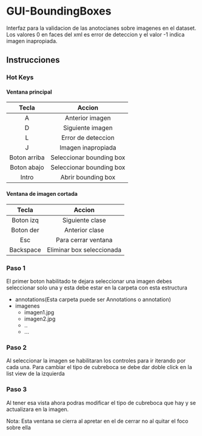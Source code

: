 # GUI-BoundingBoxes

Interfaz para la validacion de las anotocianes sobre imagenes en el dataset.
Los valores 0 en faces del xml es error de deteccion y el valor -1 indica imagen inapropiada.

## Instrucciones

### Hot Keys

#### Ventana principal

|    Tecla     |          Accion          |
| :----------: | :----------------------: |
|      A       |     Anterior imagen      |
|      D       |     Siguiente imagen     |
|      L       |    Error de deteccion    |
|      J       |    Imagen inapropiada    |
| Boton arriba | Seleccionar bounding box |
| Boton abajo  | Seleccionar bounding box |
|    Intro     |    Abrir bounding box    |

#### Ventana de imagen cortada

|   Tecla   |          Accion           |
| :-------: | :-----------------------: |
| Boton izq |      Siguiente clase      |
| Boton der |      Anterior clase       |
|    Esc    |    Para cerrar ventana    |
| Backspace | Eliminar box seleccionada |

### Paso 1

El primer boton habilitado te dejara seleccionar una imagen debes seleccionar solo una y esta debe estar en la carpeta con esta estructura

- annotations(Esta carpeta puede ser Annotations o annotation)
- imagenes
  - imagen1.jpg
  - imagen2.jpg
  - ..
  - ...

### Paso 2

Al seleccionar la imagen se habilitaran los controles para ir iterando por cada una.
Para cambiar el tipo de cubreboca se debe dar doble click en la list view de la izquierda

### Paso 3

Al tener esa vista ahora podras modificar el tipo de cubreboca que hay y se actualizara en la imagen.

Nota: Esta ventana se cierra al apretar en el de cerrar no al quitar el foco sobre ella
